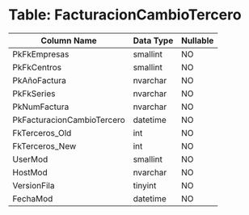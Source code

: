 # Table: FacturacionCambioTercero

| Column Name | Data Type | Nullable |
|-------------|-----------|----------|
| PkFkEmpresas | smallint | NO |
| PkFkCentros | smallint | NO |
| PkAñoFactura | nvarchar | NO |
| PkFkSeries | nvarchar | NO |
| PkNumFactura | nvarchar | NO |
| PkFacturacionCambioTercero | datetime | NO |
| FkTerceros_Old | int | NO |
| FkTerceros_New | int | NO |
| UserMod | smallint | NO |
| HostMod | nvarchar | NO |
| VersionFila | tinyint | NO |
| FechaMod | datetime | NO |
